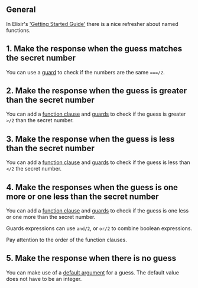 ## General

In Elixir's ['Getting Started Guide'][guide] there is a nice refresher about named functions.

## 1. Make the response when the guess matches the secret number

You can use a [guard][guard] to check if the numbers are the same `===/2`.

## 2. Make the response when the guess is greater than the secret number

You can add a [function clause][multiple-fn-clauses] and [guards][guard] to check if the guess is greater `>/2` than the secret number.

## 3. Make the response when the guess is less than the secret number

You can add a [function clause][multiple-fn-clauses] and [guards][guard] to check if the guess is less than `</2` the secret number.

## 4. Make the responses when the guess is one more or one less than the secret number

You can add a [function clause][multiple-fn-clauses] and [guards][guard] to check if the guess is one less or one more than the secret number.

Guards expressions can use `and/2`, or `or/2` to combine boolean expressions.

Pay attention to the order of the function clauses.

## 5. Make the response when there is no guess

You can make use of a [default argument][default-arg] for a guess. The default value does not have to be an integer.

[default-arg]: https://elixir-lang.org/getting-started/modules-and-functions.html#default-arguments
[guard]: https://hexdocs.pm/elixir/master/Kernel.html#guards
[guide]: https://elixir-lang.org/getting-started/modules-and-functions.html#named-functions
[multiple-fn-clauses]: https://elixir-lang.org/getting-started/modules-and-functions.html#named-functions
